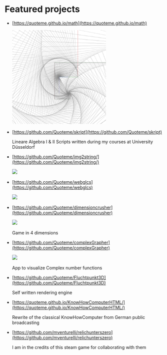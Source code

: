 <style>
	img{
		max-height: 300px;
	}
</style>

# Featured projects
* [https://quoteme.github.io/math](https://quoteme.github.io/math)

	![](https://github.com/Quoteme/math/blob/master/social_preview.png?raw=true)

* [https://github.com/Quoteme/skript](https://github.com/Quoteme/skript)

	Lineare Algebra I & II Scripts written during my courses at University Düsseldorf

* [https://github.com/Quoteme/img2string/](https://github.com/Quoteme/img2string/)

	![](https://camo.githubusercontent.com/6025b9b317058dea2683bcd09549ef6777a9b86f/68747470733a2f2f692e696d6775722e636f6d2f6157547766394e2e676966)

* [https://github.com/Quoteme/webglcs](https://github.com/Quoteme/webglcs)

	![](https://camo.githubusercontent.com/4adeb27d1d0efe8704629aa618f8634fa1a1a8f3/68747470733a2f2f692e696d6775722e636f6d2f747146325241692e706e67)

* [https://github.com/Quoteme/dimensioncrusher](https://github.com/Quoteme/dimensioncrusher)

	![](https://camo.githubusercontent.com/f2d3a62a589b66cf5abb6e36b9f3241e74c567c7/68747470733a2f2f692e696d6775722e636f6d2f586e66767061672e676966)

	Game in 4 dimensions

* [https://github.com/Quoteme/complexGrapher](https://github.com/Quoteme/complexGrapher)

	![](https://s3.amazonaws.com/build.phonegap.com/production/icon/13d52fc0-1775-11e9-9fe2-0e2d8131692c/icon.png)

	App to visualize Complex number functions

* [https://github.com/Quoteme/Fluchtpunkt3D](https://github.com/Quoteme/Fluchtpunkt3D)

	Self written rendering engine

* [https://quoteme.github.io/KnowHowComputerHTML/](https://quoteme.github.io/KnowHowComputerHTML/)

	Rewrite of the classical KnowHowComputer from German public broadcasting

* [https://github.com/mventurelli/relichunterszero](https://github.com/mventurelli/relichunterszero)

	I am in the credits of this steam game for collaborating with them
